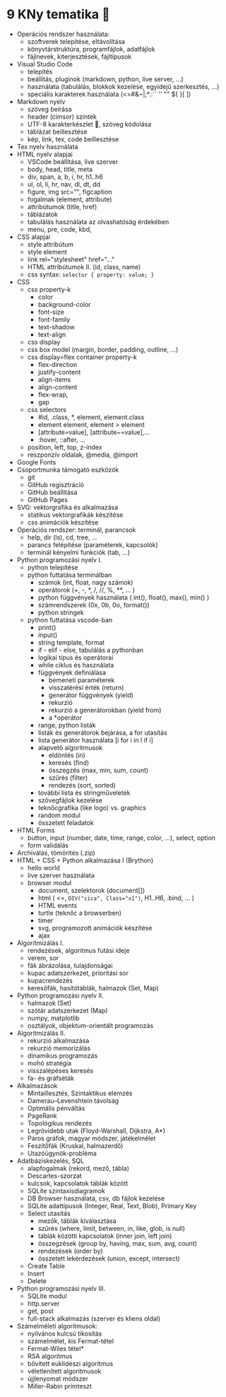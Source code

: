 # 9 KNy tematika 🤪

- Operációs rendszer használata:
    - szoftverek telepítése, eltávolítása
    - könyvtárstruktúra, programfájlok, adatfájlok
    - fájlnevek, kiterjesztések, fájltípusok
- Visual Studio Code
    - telepítés
    - beállítás, pluginok (markdown, python, live server, ...)
    - használata (tabulálás, blokkok kezelése, egyidejű szerkesztés, ...)
    - speciális karakterek használata (<>#&~\|;*.:`` '' "" ${ }[ ])
- Markdown nyelv
    - szöveg beírása
    - header (címsor) szintek
    - UTF-8 karakterkészlet 🙂, szöveg kódolása
    - táblázat beillesztése
    - kép, link, tex, code beillesztése
- Tex nyelv használata
- HTML nyelv alapjai
    - VSCode beállítása, live szerver
    - body, head, title, meta
    - div, span, a, b, i, hr, h1..h6
    - ul, ol, li, hr, nav, dl, dt, dd
    - figure, img src="", figcaption
    - fogalmak (element, attribute)
    - attribútumok (title, href)
    - táblázatok
    - tabulálás használata az olvashatóság érdekében
    - menu, pre, code, kbd, 
- CSS alapjai
    - style attribútum
    - style element
    - link rel="stylesheet" href="..."
    - HTML attribútumok II. (id, class, name)
    - css syntax: ``` selector { property: value; } ```
- CSS
    - css property-k 
        - color
        - background-color
        - font-size
        - font-family
        - text-shadow
        - text-align
    - css display
    - css box model (margin, border, padding, outline, ...)
    - css display=flex container property-k
        - flex-direction
        - justify-content
        - align-items
        - align-content
        - flex-wrap,
        - gap
    - css selectors
        - #id, .class, *, element, element.class
        - element element, element > element
        - [attribute=value], [attribute~=value],...
        - :hover, ::after, ...
    - position, left, top, z-index
    - reszponzív oldalak, @media, @import
- Google Fonts
- Csoportmunka támogató eszközök
    - git
    - GitHub regisztráció
    - GitHub beállítása
    - GitHub Pages
- SVG: vektorgrafika és alkalmazása
    - statikus vektorgrafikák készítése
    - css animációk készítése
- Operációs rendszer: terminál, parancsok
    - help, dir (ls), cd, tree, ...
    - parancs felépítése (paraméterek, kapcsolók)
    - terminál kényelmi funkciók (tab, ...)
- Python programozási nyelv I.
    - python telepítése
    - python futtatása terminálban
        - számok (int, float, nagy számok)
        - operátorok (+, -, *, /, //, %, **, ... )
        - python függvények használata ( int(), float(), max(), min() )
        - számrendszerek (0x, 0b, 0o, format())
        - python stringek
    - python futtatása vscode-ban
        - print()
        - input()
        - string template, format
        - if - elif - else, tabulálás a pythonban
        - logikai típus és operátorai
        - while ciklus és használata
        - függvények definiálása
            - bemeneti paraméterek
            - visszatérési érték (return)
            - generátor függvények (yield)
            - rekurzió
            - rekurzió a generátorokban (yield from)
            - a *operátor
        - range, python listák
        - listák és generátorok bejárása, a for utasítás
        - lista generátor használata [i for i in l if i]
        - alapvető algoritmusok
            - eldöntés (in)
            - keresés (find)
            - összegzés (max, min, sum, count)
            - szűrés (filter)
            - rendezés (sort, sorted)
        - további lista és stringműveletek
        - szövegfájlok kezelése
        - teknőcgrafika (like logo) vs. graphics
        - random modul
        - összetett feladatok
- HTML Forms
    - button, input (number, date, time, range, color, ...), select, option
    - form validálás
- Archiválás, tömörítés (.zip)
- HTML + CSS + Python alkalmazása I (Brython)
    - hello world
    - live szerver használata
    - browser modul
        - document, szelektorok (document[])
        - html ( <=, ``` DIV("cica", Class="x1") ```, H1..H6, .bind, ... )
        - HTML events
        - turtle (teknőc a browserben)
        - timer
        - svg, programozott animációk készítése
        - ajax
- Algoritmizálás I.
    - rendezések, algoritmus futási ideje
    - verem, sor
    - fák ábrázolása, tulajdonságai
    - kupac adatszerkezet, prioritási sor
    - kupacrendezés
    - keresőfák, hasítótáblák, halmazok (Set, Map)
- Python programozási nyelv II.
    - halmazok (Set)
    - szótár adatszerkezet (Map)
    - numpy, matplotlib
    - osztályok, objektum-orientált programozás
- Algoritmizálás II.
    - rekurzió alkalmazása
    - rekurzió memorizálás
    - dinamikus programozás
    - mohó stratégia
    - visszalépéses keresés
    - fa- és gráfséták
- Alkalmazások
    - Mintaillesztés, Szintaktikus elemzés
    - Damerau–Levenshtein távolság
    - Optimális pénváltás
    - PageRank
    - Topológikus rendezés
    - Legrövidebb utak (Floyd-Warshall, Dijkstra, A*)
    - Páros gráfok, magyar módszer, játékelmélet
    - Feszítőfák (Kruskal, halmazerdő)
    - Utazóügynök-probléma
- Adatbáziskezelés, SQL
    - alapfogalmak (rekord, mező, tábla)
    - Descartes-szorzat
    - kulcsok, kapcsolatok táblák között
    - SQLite szintaxisdiagramok
    - DB Browser használata, csv, db fájlok kezelése
    - SQLite adattípusok (Integer, Real, Text, Blob), Primary Key
    - Select utasítás
        - mezők, táblák kiválasztása
        - szűrés (where, limit, between, in, like, glob,  is null)
        - táblák közötti kapcsolatok (inner join, left join)
        - összegzések (group by, having, max, sum, avg, count)
        - rendezések (order by)
        - összetett lekérdezések (union, except, intersect)
    - Create Table
    - Insert
    - Delete
- Python programozási nyelv III.
    - SQLite modul
    - http.server
    - get, post
    - full-stack alkalmazás (szerver és kliens oldal)
- Számelméleti algoritmusok:
    - nyilvános kulcsú tikosítás
    - számelmélet, kis Fermat-tétel
    - Fermat-Wiles tétel*
    - RSA algoritmus
    - bővített euklideszi algoritmus
    - véletlenített algoritmusok
    - újjlenyomat módszer
    - Miller-Rabin prímteszt
